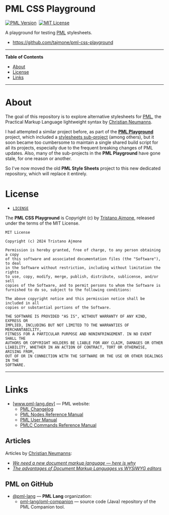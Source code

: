 # PML CSS Playground

[![PML Version][PML badge]][Get PML]&nbsp;
[![MIT License][License badge]][LICENSE]&nbsp;

A playground for testing [PML] stylesheets.

- <https://github.com/tajmone/pml-css-playground>

-----

**Table of Contents**

<!-- MarkdownTOC autolink="true" bracket="round" autoanchor="false" lowercase="only_ascii" uri_encoding="true" levels="1,2,3" -->

- [About](#about)
- [License](#license)
- [Links](#links)

<!-- /MarkdownTOC -->

-----

# About

The goal of this repository is to explore alternative stylesheets for [PML], the Practical Markup Language lightweight syntax by [Christian Neumanns].

I had attempted a similar project before, as part of the **[PML Playground]** project, which included a [stylesheets sub-project] (among others), but it soon became too cumbersome to maintain a single shared build script for all its projects, especially due to the frequent breaking changes of PML updates. Also, many of the sub-projects in the **PML Playground** have gone stale, for one reason or another.

So I've now moved the old **PML Style Sheets** project to this new dedicated repository, which will replace it entirely.


# License

- [`LICENSE`][LICENSE]

The **PML CSS Playground** is Copyright (c) by [Tristano Ajmone], released under the terms of the MIT License.

```
MIT License

Copyright (c) 2024 Tristano Ajmone

Permission is hereby granted, free of charge, to any person obtaining a copy
of this software and associated documentation files (the "Software"), to deal
in the Software without restriction, including without limitation the rights
to use, copy, modify, merge, publish, distribute, sublicense, and/or sell
copies of the Software, and to permit persons to whom the Software is
furnished to do so, subject to the following conditions:

The above copyright notice and this permission notice shall be included in all
copies or substantial portions of the Software.

THE SOFTWARE IS PROVIDED "AS IS", WITHOUT WARRANTY OF ANY KIND, EXPRESS OR
IMPLIED, INCLUDING BUT NOT LIMITED TO THE WARRANTIES OF MERCHANTABILITY,
FITNESS FOR A PARTICULAR PURPOSE AND NONINFRINGEMENT. IN NO EVENT SHALL THE
AUTHORS OR COPYRIGHT HOLDERS BE LIABLE FOR ANY CLAIM, DAMAGES OR OTHER
LIABILITY, WHETHER IN AN ACTION OF CONTRACT, TORT OR OTHERWISE, ARISING FROM,
OUT OF OR IN CONNECTION WITH THE SOFTWARE OR THE USE OR OTHER DEALINGS IN THE
SOFTWARE.

```

-------------------------------------------------------------------------------

# Links

- [www.pml-lang.dev] — PML website:
    + [PML Changelog]
    + [PML Nodes Reference Manual]
    + [PML User Manual]
    + [PMLC Commands Reference Manual]

<!-- MarkdownTOC:excluded -->
## Articles

Articles by [Christian Neumanns]:

- [_We need a new document markup language — here is why_][2019article]
- _[The advantages of Document Markup Languages vs WYSIWYG editors]_

<!-- MarkdownTOC:excluded -->
## PML on GitHub

- [@pml-lang] — __PML Lang__ organization:
    + [pml-lang/pml-companion] — source code (Java) repository of the PML Companion tool.

<!-----------------------------------------------------------------------------
                               REFERENCE LINKS
------------------------------------------------------------------------------>

<!-- PML -->

[www.pml-lang.dev]: https://www.pml-lang.dev "Visit PML website"
[PML]: https://www.pml-lang.dev "Visit PML website"
[Get PML]: https://www.pml-lang.dev/downloads/install.html "Go to the PML download page"
[PML binaries]: https://www.pml-lang.dev/downloads/install.html "Download precompiled PML binaries"

<!-- PML Docs & Articles -->

[PML Changelog]: https://www.pml-lang.dev/docs/changelog/index.html "View the PML Changelog"
[PML Nodes Reference Manual]: https://www.pml-lang.dev/docs/reference_manual/index.html "Read the online PML Nodes Reference Manual"
[PML User Manual]: https://www.pml-lang.dev/docs/user_manual/index.html "Read the online PML User Manual"
[PMLC Commands Reference Manual]: https://www.pml-lang.dev/docs/commands_manual/index.html "Read the online PMLC Commands Reference Manual"

[2019article]: https://www.freecodecamp.org/news/we-need-a-new-document-markup-language-c22e0ec44e15/ "Read full article at freeCodeCamp"
[The advantages of Document Markup Languages vs WYSIWYG editors]: https://www.pml-lang.dev/docs/articles/advantages-markup-language-vs-word-processor/index.html "Read full article at PMl website"

<!-- PML GitHub -->

[@pml-lang]: https://github.com/pml-lang "View GitHub profile of the Practical Markup Language organization"
[pml-lang/pml-companion]: https://github.com/pml-lang/pml-companion "Visit repository on GitHub"

<!-- PML Playground -->

[PML Playground]: https://github.com/tajmone/pml-playground "Visit the PML Playground repository at GitHub"
[stylesheets sub-project]: https://github.com/tajmone/pml-playground/tree/main/stylesheets "PML Playground » PML Style Sheets"


<!-- badges -->

[PML badge]: https://img.shields.io/badge/PML-4.0.0-yellow "Supported PML version (click for PML Companion download page)"
[License badge]: https://img.shields.io/badge/License-MIT-blue

<!-- project files and folders -->

[LICENSE]: ./LICENSE "View MIT License"

<!-- people -->

[Christian Neumanns]: https://github.com/pml-lang "View Christian Neumanns's GitHub profile"
[Tristano Ajmone]: https://github.com/tajmone "View Tristano Ajmone's GitHub profile"

<!-- EOF -->
